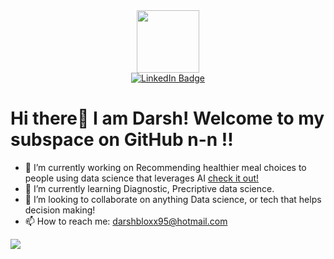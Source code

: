 
<div id="header" align="center">
  <img src="https://media.giphy.com/media/M9gbBd9nbDrOTu1Mqx/giphy.gif" width="100"/>
</div>
<div id="badges" align='center'>
  <a href="www.linkedin.com/in/darshagarwal">
    <img src="https://img.shields.io/badge/LinkedIn-blue?style=for-the-badge&logo=linkedin&logoColor=white" alt="LinkedIn Badge"/>
  </a>
</div>
<h1>Hi there👋 I am Darsh! Welcome to my subspace on GitHub n-n !!</h1>


- 🔭 I’m currently working on Recommending healthier meal choices to people using data science that leverages AI <a href="https://github.com/Blastemperor406/FoodStats">check it out! </a>
- 🌱 I’m currently learning Diagnostic, Precriptive data science.
- 🤝 I’m looking to collaborate on anything Data science, or tech that helps decision making!
- 📫 How to reach me: darshbloxx95@hotmail.com


 ![](https://github-profile-trophy.vercel.app/?username=Ashenoy64&theme=radical&no-frame=false&no-bg=false&margin-w=4)
